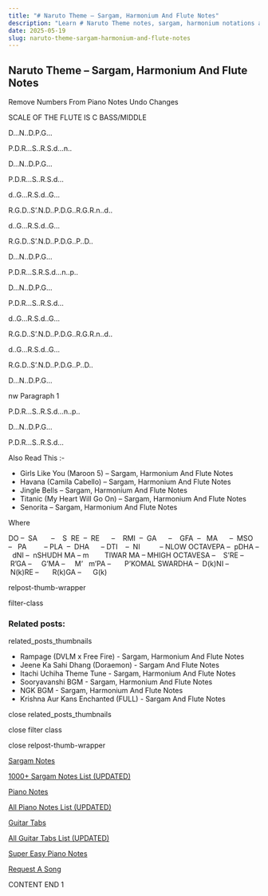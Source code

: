 ```yaml
---
title: "# Naruto Theme – Sargam, Harmonium And Flute Notes"
description: "Learn # Naruto Theme notes, sargam, harmonium notations and flute notes. Easy step-by-step tutorial for beginners."
date: 2025-05-19
slug: naruto-theme-sargam-harmonium-and-flute-notes
---
```


## Naruto Theme – Sargam, Harmonium And Flute Notes

Remove Numbers From Piano Notes
Undo Changes

SCALE OF THE FLUTE IS C BASS/MIDDLE

D…N..D.P.G…

P.D.R…S..R.S.d…n..

D…N..D.P.G…

P.D.R…S..R.S.d…

d..G…R.S.d..G…

R.G.D..S’.N.D..P.D.G..R.G.R.n..d..

d..G…R.S.d..G…

R.G.D..S’.N.D..P.D.G..P..D..

D…N..D.P.G…

P.D.R…S.R.S.d…n..p..

D…N..D.P.G…

P.D.R…S..R.S.d…

d..G…R.S.d..G…

R.G.D..S’.N.D..P.D.G..R.G.R.n..d..

d..G…R.S.d..G…

R.G.D..S’.N.D..P.D.G..P..D..

D…N..D.P.G…

nw Paragraph 1

P.D.R…S..R.S.d…n..p..

D…N..D.P.G…

P.D.R…S..R.S.d…

Also Read This :-

* Girls Like You (Maroon 5) – Sargam, Harmonium And Flute Notes
* Havana (Camila Cabello) – Sargam, Harmonium And Flute Notes
* Jingle Bells – Sargam, Harmonium And Flute Notes
* Titanic (My Heart Will Go On) – Sargam, Harmonium And Flute Notes
* Senorita – Sargam, Harmonium And Flute Notes

Where

DO –  SA       –    S  RE  –  RE      –    RMI  –  GA      –    GFA  –   MA      –  MSO  –   PA         – PLA  –  DHA      – DTI    –  NI          – NLOW OCTAVEPA –  pDHA –  dNI –  nSHUDH MA – m        TIWAR MA – MHIGH OCTAVESA –    S’RE –     R’GA –     G’MA –     M’   m’PA –       P’KOMAL SWARDHA –  D(k)NI –       N(k)RE –       R(k)GA –      G(k)

relpost-thumb-wrapper

filter-class

### Related posts:

related_posts_thumbnails

* Rampage (DVLM x Free Fire) - Sargam, Harmonium And Flute Notes
* Jeene Ka Sahi Dhang (Doraemon) - Sargam And Flute Notes
* Itachi Uchiha Theme Tune - Sargam, Harmonium And Flute Notes
* Sooryavanshi BGM - Sargam, Harmonium And Flute Notes
* NGK BGM - Sargam, Harmonium And Flute Notes
* Krishna Aur Kans Enchanted (FULL) - Sargam And Flute Notes

close related_posts_thumbnails

close filter class

close relpost-thumb-wrapper

[Sargam Notes](https://www.notationsworld.com/sargam-notes.html)

[1000+ Sargam Notes List (UPDATED)](https://www.notationsworld.com/all-songs-list-sargam-notes.html)

[Piano Notes](https://www.notationsworld.com/piano-notes.html)

[All Piano Notes List (UPDATED)](https://www.notationsworld.com/all-songs-list-piano-notes.html)

[Guitar Tabs](https://www.notationsworld.com/guitar-tabs.html)

[All Guitar Tabs List (UPDATED)](https://www.notationsworld.com/all-songs-list-guitar-tabs.html)

[Super Easy Piano Notes](https://studywall.in/)

[Request A Song](https://www.notationsworld.com/request-a-song.html)

CONTENT END 1

